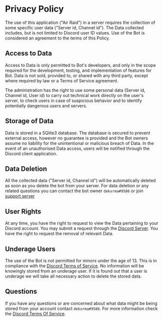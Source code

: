 # Privacy Policy

The use of this application ("Air Raid") in a server requires the collection of some specific user data ("Server id, Channel id"). The Data collected includes, but is not limited to Discord user ID values. Use of the Bot is considered an agreement to the terms of this Policy. 

## Access to Data

Access to Data is only permitted to Bot's developers, and only in the scope required for the development, testing, and implementation of features for Bot. Data is not sold, provided to, or shared with any third party, except where required by law or a Terms of Service agreement.

The administration has the right to use some personal data (Server id, Channel id, User id) to carry out technical work directly on the user's server, to check users in case of suspicious behavior and to identify potentially dangerous users and servers.

## Storage of Data

Data is stored in a SQlite3 database. The database is secured to prevent external access, however no guarantee is provided and the Bot owners assume no liability for the unintentional or malicious breach of Data. In the event of an unauthorised Data access, users will be notified through the Discord client application.

## Data Deletion

All the collected data ("Server id, Channel id") will be automatically deleted as soon as you delete the bot from your server. For data deletion or any related questions you can contact the bot owner `dekxrma#9586` or join [support server](https://discord.com/invite/ss69hu5C6W)

## User Rights

At any time, you have the right to request to view the Data pertaining to your Discord account. You may submit a request through the [Discord Server](https://discord.com/invite/ss69hu5C6W). You have the right to request the removal of relevant Data.

## Underage Users

The use of the Bot is not permitted for minors under the age of 13. This is in compliance with the [Discord Terms of Service](https://discord.com/terms). No information will be knowingly stored from an underage user. If it is found out that a user is underage we will take all necessary action to delete the stored data.

## Questions

If you have any questions or are concerned about what data might be being stored from your account contact `dekxrma#9586`. For more information check the [Discord Terms Of Service](https://discord.com/terms).
